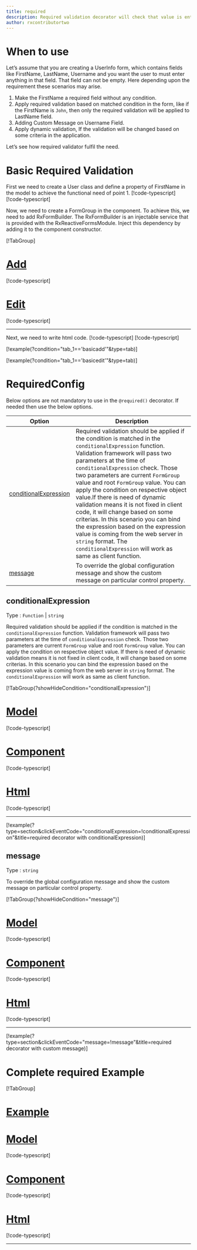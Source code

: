 ```yaml
---
title: required 
description: Required validation decorator will check that value is entered or not in the property, If user not enter any value then the property will become invalid. 
author: rxcontributortwo
---
```

# When to use
Let’s assume that you are creating a UserInfo form, which contains fields like FirstName, LastName, Username and you want the user to must enter anything in that field. That field can not be empty. Here depending upon the requirement these scenarios may arise.
1. Make the FirstName a required field without any condition.
2.	Apply required validation based on matched condition in the form, like if the FirstName is `John`, then only the required validation will be applied to LastName field.
3.	Adding Custom Message on Username Field.
4.	Apply dynamic validation, If the validation will be changed based on some criteria in the application.

Let’s see how required validator fulfil the need.

# Basic Required Validation
First we need to create a User class and define a property of FirstName in the model to achieve the functional need of point 1.
[!code-typescript[](\assets\examples\required\add\user-info.model.ts?condition="tab_1=='basicadd'"&type=section)]
[!code-typescript[](\assets\examples\required\edit\user-info.model.ts?condition="tab_1=='basicedit'"&type=section)]

Now, we need to create a FormGroup in the component. To achieve this, we need to add RxFormBuilder. The RxFormBuilder is an injectable service that is provided with the RxReactiveFormsModule. Inject this dependency by adding it to the component constructor.

[!TabGroup]
# [Add](#tab\basicadd)
[!code-typescript[](\assets\examples\required\add\required-add.component.ts)]
# [Edit](#tab\basicedit)
[!code-typescript[](\assets\examples\required\edit\required-edit.component.ts)]
***

Next, we need to write html code.
[!code-typescript[](\assets\examples\required\add\required-add.component.html?condition="tab_1=='basicadd'"&type=section)]
[!code-typescript[](\assets\examples\required\edit\required-edit.component.html?condition="tab_1=='basicedit'"&type=section)]

[!example(?condition="tab_1=='basicadd'"&type=tab)]
<app-required-add></app-required-add>

[!example(?condition="tab_1=='basicedit'"&type=tab)]
<app-required-edit></app-required-edit>
 
# RequiredConfig 
Below options are not mandatory to use in the `@required()` decorator. If needed then use the below options.

|Option | Description |
|--- | ---- |
|[conditionalExpression](#conditionalexpressions) | Required validation should be applied if the condition is matched in the `conditionalExpression` function. Validation framework will pass two parameters at the time of `conditionalExpression` check. Those two parameters are current `FormGroup` value and root `FormGroup` value. You can apply the condition on respective object value.If there is need of dynamic validation means it is not fixed in client code, it will change based on some criterias. In this scenario you can bind the expression based on the expression value is coming from the web server in `string` format. The `conditionalExpression` will work as same as client function. |
|[message](#message) | To override the global configuration message and show the custom message on particular control property. |

## conditionalExpression 
Type :  `Function`  |  `string` 

Required validation should be applied if the condition is matched in the `conditionalExpression` function. Validation framework will pass two parameters at the time of `conditionalExpression` check. Those two parameters are current `FormGroup` value and root `FormGroup` value. You can apply the condition on respective object value.
If there is need of dynamic validation means it is not fixed in client code, it will change based on some criterias. In this scenario you can bind the expression based on the expression value is coming from the web server in `string` format. The `conditionalExpression` will work as same as client function.

 [!TabGroup(?showHideCondition="conditionalExpression")]
# [Model](#tab\conditionalExpressionModel)
[!code-typescript[](\assets\examples\required\conditionalExpression\user.model.ts)]
# [Component](#tab\conditionalExpressionComponent)
[!code-typescript[](\assets\examples\required\conditionalExpression\required-conditional-expressions.component.ts)]
# [Html](#tab\conditionalExpressionHtml)
[!code-typescript[](\assets\examples\required\conditionalExpression\required-conditional-expressions.component.html)]
***

[!example(?type=section&clickEventCode="conditionalExpression=!conditionalExpression"&title=required decorator with conditionalExpression)]
<app-required-conditionalExpression></app-required-conditionalExpression>
 
## message 
Type :  `string` 

To override the global configuration message and show the custom message on particular control property.

[!TabGroup(?showHideCondition="message")]
# [Model](#tab\messageModel)
[!code-typescript[](\assets\examples\required\message\user.model.ts)]
# [Component](#tab\messageComponent)
[!code-typescript[](\assets\examples\required\message\required-message.component.ts)]
# [Html](#tab\messageHtml)
[!code-typescript[](\assets\examples\required\message\required-message.component.html)]
***

[!example(?type=section&clickEventCode="message=!message"&title=required decorator with custom message)]
<app-required-message></app-required-message>

# Complete required Example
[!TabGroup]
# [Example](#tab\completeExample)
<app-required-complete></app-required-complete>
# [Model](#tab\completeModel)
[!code-typescript[](\assets\examples\required\complete\user.model.ts)]
# [Component](#tab\completeComponent)
[!code-typescript[](\assets\examples\required\complete\required-complete.component.ts)]
# [Html](#tab\completeHtml)
[!code-typescript[](\assets\examples\required\complete\required-complete.component.html)]
***
